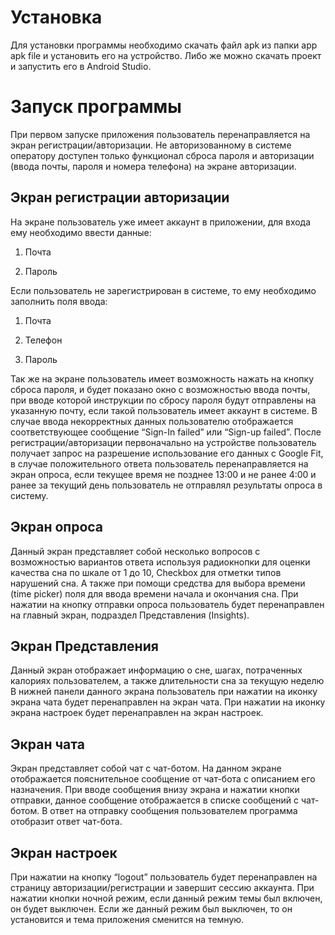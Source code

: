 # Установка

Для установки программы необходимо скачать файл apk из папки app apk file и установить его на устройство.
Либо же можно скачать проект и запустить его в Android Studio.

# Запуск программы
При первом запуске приложения пользователь перенаправляется на экран регистрации/авторизации. Не авторизованному в системе оператору доступен только функционал сброса пароля и авторизации (ввода почты, пароля и номера телефона) на экране авторизации.

## Экран регистрации авторизации
На экране пользователь уже имеет аккаунт в приложении, для входа ему необходимо ввести данные:

1. Почта

2. Пароль

Если пользователь не зарегистрирован в системе, то ему необходимо заполнить поля ввода:

1. Почта

2. Телефон

3. Пароль

Так же на экране пользователь имеет возможность нажать на кнопку сброса пароля, и будет показано окно с возможностью ввода почты, при вводе которой инструкции по сбросу пароля будут отправлены на указанную почту, если такой пользователь имеет аккаунт в системе.
В случае ввода некорректных данных пользователю отображается соответствующее сообщение “Sign-In failed” или “Sign-up failed”.
После регистрации/авторизации первоначально на устройстве пользователь получает запрос на разрешение использование его данных с Google Fit, в случае положительного ответа пользователь перенаправляется на экран опроса, если текущее время не позднее 13:00 и не ранее 4:00 и ранее за текущий день пользователь не отправлял результаты опроса в систему.

## Экран опроса

Данный экран представляет собой несколько вопросов с возможностью вариантов ответа используя радиокнопки для оценки качества сна по шкале от 1 до 10, Checkbox для отметки типов нарушений сна. А также при помощи средства для выбора времени (time picker) поля для ввода времени начала и окончания сна.
При нажатии на кнопку отправки опроса пользователь будет перенаправлен на главный экран, подраздел Представления (Insights).

## Экран Представления

Данный экран отображает информацию о сне, шагах, потраченных калориях пользователем, а также длительности сна за текущую неделю
В нижней панели данного экрана пользователь при  нажатии на иконку экрана чата будет перенаправлен на экран чата.
При нажатии  на иконку экрана настроек будет перенаправлен на экран настроек.

## Экран чата

Экран представляет собой чат с чат-ботом. На данном экране отображается пояснительное сообщение от чат-бота с описанием его назначения.
При вводе сообщения внизу экрана и нажатии кнопки отправки, данное сообщение отображается в списке сообщений с чат-ботом.
В ответ на отправку сообщения пользователем программа отобразит ответ чат-бота.   


## Экран настроек

При нажатии на кнопку “logout” пользователь будет перенаправлен на страницу авторизации/регистрации и завершит сессию аккаунта.
При нажатии кнопки ночной режим, если данный режим темы был включен, он будет выключен. Если же данный режим был выключен, то он установится и тема приложения сменится на темную.
